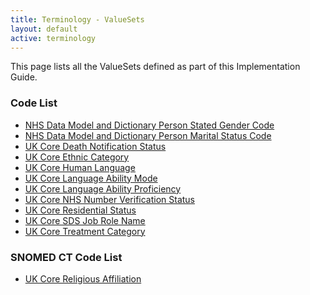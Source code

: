 ```yaml
---
title: Terminology - ValueSets
layout: default
active: terminology
---
```


This page lists all the ValueSets defined as part of this Implementation Guide.
<br />

### Code List ###

- [NHS Data Model and Dictionary Person Stated Gender Code](ValueSet-UKCore-NHSDataDictionary-PersonStatedGender-1-0-0.html)
- [NHS Data Model and Dictionary Person Marital Status Code](ValueSet-UKCore-NHSDataDictionary-PersonMaritalStatus-1-0-0.html)
- [UK Core Death Notification Status](ValueSet-UKCore-DeathNotificationStatus-1-0-0.html)
- [UK Core Ethnic Category](ValueSet-UKCore-EthnicCategory-1-0-0.html)
- [UK Core Human Language](ValueSet-UKCore-HumanLanguage-1-0-0.html)
- [UK Core Language Ability Mode](ValueSet-UKCore-LanguageAbilityMode-1-0-0.html)
- [UK Core Language Ability Proficiency](ValueSet-UKCore-LanguageAbilityProficiency-1-0-0.html)
- [UK Core NHS Number Verification Status](ValueSet-UKCore-NHSNumberVerificationStatus-1-0-0.html)
- [UK Core Residential Status](ValueSet-UKCore-ResidentialStatus-1-0-0.html)
- [UK Core SDS Job Role Name](ValueSet-UKCore-SDSJobRoleName-1-0-0.html)
- [UK Core Treatment Category](ValueSet-UKCore-TreatmentCategory-1-0-0.html)

### SNOMED CT Code List ###

- [UK Core Religious Affiliation](ValueSet-UKCore-ReligiousAffiliation-1-0-0.html)